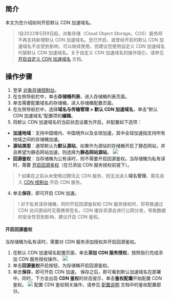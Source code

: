 ## 简介

本文为您介绍如何开启默认 CDN 加速域名。

>!自2022年5月9日起，对象存储（Cloud Object Storage，COS）服务将不再支持新增默认 CDN 加速域名。您已开启、或曾经开启的默认 CDN 加速域名不会受到影响，可以继续使用，但建议您使用自定义 CDN 加速域名代替默认 CDN 加速域名。关于自定义 CDN 加速域名的操作指引，请参见 [开启自定义 CDN 加速域名](https://intl.cloud.tencent.com/document/product/436/31506) 文档。


## 操作步骤

1. 登录 [对象存储控制台](https://console.cloud.tencent.com/cos5)。
2. 在左侧导航栏中，单击**存储桶列表**，进入存储桶列表页面。
3. 单击需要配置域名的存储桶，进入存储桶配置页面。
4. 在左侧导航栏中，选择**域名与传输管理 > 默认 CDN 加速域名**，单击“默认 CDN 加速域名”配置项的**编辑**。
5. 将默认 CDN 加速域名的当前状态设置为开启，并配置如下选项：
 - **加速地域**：支持中国境内、中国境外以及全球加速，其中全球加速指支持所有地域之间的存储桶加速。
 - **源站类型**：通常默认为**默认源站**，如果作为源站的存储桶开启了静态网站，并且希望为静态网站加速，则选择为**静态网站源站**。
![](https://main.qcloudimg.com/raw/f6b32eea091da0d4d9c72e670c7135e8.png)
 - **回源鉴权**：当存储桶为公有读时，则不需要开启回源鉴权。当存储桶为私有读时，需要 [开启回源鉴权](#step1)（在已添加 CDN 服务授权前提下）。
>? 如果在之前从未使用过腾讯云 CDN 服务，则无法进入**域名管理**，需先进入 [CDN 控制台](https://console.cloud.tencent.com/cdn) 开启 CDN 服务。
>
4. 单击**保存**，即可开启 CDN 加速。
>! 对于私有读存储桶，同时开启回源鉴权和 CDN 服务授权时，将导致通过 CDN 访问源站时无需携带签名，CDN 缓存资源会进行公网分发，导致数据的安全性受到影响，建议开启 CDN 鉴权。
>

<span id="step1"></span>

#### 开启回源鉴权

当存储桶为私有读时，需要对 CDN 服务添加授权并开启回源鉴权。

1. 在默认 CDN 加速域名配置页面，单击**添加 CDN 服务授权**，按照指引完成添加 CDN 服务授权操作。
![](https://main.qcloudimg.com/raw/f6b32eea091da0d4d9c72e670c7135e8.png)
2. 单击**回源鉴权**开启按钮，为存储桶开启回源鉴权。
3. 单击**保存**，即可开启 CDN 加速。
保存之后，即可看到默认加速域名在部署中。同时，下方会出现 **CDN 鉴权**的状态提示，单击**鉴权配置**开始配置 CDN 鉴权。
![](https://main.qcloudimg.com/raw/3b12f1a208662a170c9e829c88006ce3.png)
配置 CDN 鉴权相关操作，请参见 [配置说明](https://intl.cloud.tencent.com/document/product/228/35237) 文档中的鉴权配置部分。
